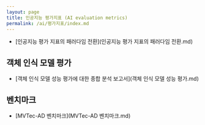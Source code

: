 ```yaml
---
layout: page
title: 인공지능 평가지표 (AI evaluation metrics)
permalink: /ai/평가지표/index.md
---
```


- [인공지능 평가 지표의 패러다임 전환](인공지능 평가 지표의 패러다임 전환.md)

## 객체 인식 모델 평가

- [객체 인식 모델 성능 평가에 대한 종합 분석 보고서](객체 인식 모델 성능 평가.md)

## 벤치마크

- [MVTec-AD 벤치마크](MVTec-AD 벤치마크.md)
